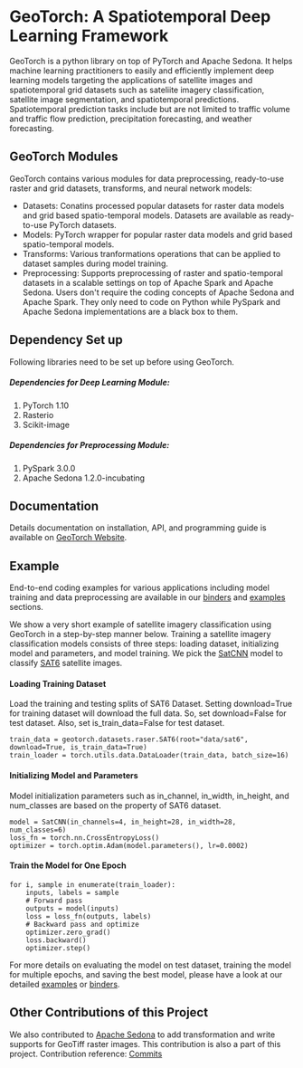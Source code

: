 # GeoTorch: A Spatiotemporal Deep Learning Framework

GeoTorch is a python library on top of PyTorch and Apache Sedona. It helps machine learning practitioners to easily and efficiently implement deep learning models targeting the applications of satellite images and spatiotemporal grid datasets such as sateliite imagery classification, satellite image segmentation, and spatiotemporal predictions. Spatiotemporal prediction tasks include but are not limited to traffic volume and traffic flow prediction, precipitation forecasting, and weather forecasting.

## GeoTorch Modules
GeoTorch contains various modules for data preprocessing, ready-to-use raster and grid datasets, transforms, and neural network models:

* Datasets: Conatins processed popular datasets for raster data models and grid based spatio-temporal models. Datasets are available as ready-to-use PyTorch datasets.
* Models: PyTorch wrapper for popular raster data models and grid based spatio-temporal models.
* Transforms: Various tranformations operations that can be applied to dataset samples during model training.
* Preprocessing: Supports preprocessing of raster and spatio-temporal datasets in a scalable settings on top of Apache Spark and Apache Sedona. Users don't require the coding concepts of Apache Sedona and Apache Spark. They only need to code on Python while PySpark and Apache Sedona implementations are a black box to them.

## Dependency Set up
Following libraries need to be set up before using GeoTorch.

##### Dependencies for Deep Learning Module:
1. PyTorch 1.10
2. Rasterio
3. Scikit-image

##### Dependencies for Preprocessing Module:
1. PySpark 3.0.0
2. Apache Sedona 1.2.0-incubating

## Documentation
Details documentation on installation, API, and programming guide is available on [GeoTorch Website](https://kanchanchy.github.io/geotorch/).

## Example
End-to-end coding examples for various applications including model training and data preprocessing are available in our [binders](https://github.com/DataSystemsLab/GeoTorch/tree/main/binders) and [examples](https://github.com/DataSystemsLab/GeoTorch/tree/main/examples) sections.

We show a very short example of satellite imagery classification using GeoTorch in a step-by-step manner below. Training a satellite imagery classification models consists of three steps: loading dataset, initializing model and parameters, and model training. We pick the [SatCNN](https://www.tandfonline.com/doi/abs/10.1080/2150704X.2016.1235299?journalCode=trsl20) model to classify [SAT6](https://www.kaggle.com/datasets/crawford/deepsat-sat6) satellite images.
#### Loading Training Dataset
Load the training and testing splits of SAT6 Dataset. Setting download=True for training dataset will download the full data. So, set download=False for test dataset. Also, set is_train_data=False for test dataset.
```
train_data = geotorch.datasets.raser.SAT6(root="data/sat6", download=True, is_train_data=True)
train_loader = torch.utils.data.DataLoader(train_data, batch_size=16)
```
#### Initializing Model and Parameters
Model initialization parameters such as in_channel, in_width, in_height, and num_classes are based on the property of SAT6 dataset.
```
model = SatCNN(in_channels=4, in_height=28, in_width=28, num_classes=6)
loss_fn = torch.nn.CrossEntropyLoss()
optimizer = torch.optim.Adam(model.parameters(), lr=0.0002)
```
#### Train the Model for One Epoch
```
for i, sample in enumerate(train_loader):
    inputs, labels = sample
    # Forward pass
    outputs = model(inputs)
    loss = loss_fn(outputs, labels)
    # Backward pass and optimize
    optimizer.zero_grad()
    loss.backward()
    optimizer.step()
```
For more details on evaluating the model on test dataset, training the model for multiple epochs, and saving the best model, please have a look at our detailed [examples](https://github.com/DataSystemsLab/GeoTorch/tree/main/examples) or [binders](https://github.com/DataSystemsLab/GeoTorch/tree/main/binders).

## Other Contributions of this Project
We also contributed to [Apache Sedona](https://sedona.apache.org/) to add transformation and write supports for GeoTiff raster images. This contribution is also a part of this project. Contribution reference: [Commits](https://github.com/apache/incubator-sedona/commits?author=kanchanchy)


